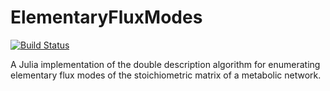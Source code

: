 # ElementaryFluxModes

[![Build Status](https://github.com/HettieC/ElementaryFluxModes.jl/actions/workflows/CI.yml/badge.svg?branch=main)](https://github.com/HettieC/ElementaryFluxModes.jl/actions/workflows/CI.yml?query=branch%3Amain)


A Julia implementation of the double description algorithm for enumerating elementary flux modes of the stoichiometric matrix of a metabolic network.
